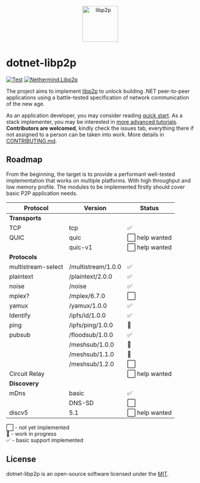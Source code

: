 <p align="center">
  <picture>
    <source media="(prefers-color-scheme: dark)" srcset="https://github.com/libp2p/libp2p/blob/master/logo/white-bg-2.png?raw=true">
    <source media="(prefers-color-scheme: light)" srcset="https://github.com/libp2p/libp2p/blob/master/logo/black-bg-2.png?raw=true">
    <img alt="libp2p" src="https://github.com/libp2p/libp2p/blob/master/logo/black-bg-2.png?raw=true" height="96">
  </picture>
</p>

# dotnet-libp2p

[![Test](https://github.com/nethermindeth/dotnet-libp2p/actions/workflows/test.yml/badge.svg)](https://github.com/nethermindeth/dotnet-libp2p/actions/workflows/test.yml)
[![Nethermind.Libp2p](https://img.shields.io/nuget/v/Nethermind.Libp2p)](https://www.nuget.org/packages/Nethermind.Libp2p)

The project aims to implement [libp2p](https://libp2p.io) to unlock building .NET peer-to-peer applications using a battle-tested specification of network communication of the new age.

As an application developer, you may consider reading [quick start](./docs/quick-start.md).
As a stack implementer, you may be interested in [more advanced tutorials](./docs/development/README.md).
**Contributors are welcomed**, kindly check the issues tab, everything there if not assigned to a person can be taken into work. More details in [CONTRIBUTING.md](./CONTRIBUTING.md).

## Roadmap

From the beginning, the target is to provide a performant well-tested implementation that works on multiple platforms. With high throughput and low memory profile. The modules to be implemented firstly should cover basic P2P application needs.

| Protocol           | Version            | Status          |
|--------------------|--------------------|-----------------|
| **Transports**
| TCP                | tcp                | ✅             |
| QUIC               | quic               | ⬜ help wanted |
|                    | quic-v1            | ⬜ help wanted |
| **Protocols**
| multistream-select | /multistream/1.0.0 | ✅             |
| plaintext          | /plaintext/2.0.0   | ✅             |
| noise              | /noise             | ✅             |
| mplex?             | /mplex/6.7.0       | ⬜             |
| yamux              | /yamux/1.0.0       | ✅             |
| Identify           | /ipfs/id/1.0.0     | ✅             |
| ping               | /ipfs/ping/1.0.0   | 🚧             |
| pubsub             | /floodsub/1.0.0    | ✅             |
|                    | /meshsub/1.0.0     | 🚧             |
|                    | /meshsub/1.1.0     | 🚧             |
|                    | /meshsub/1.2.0     | ⬜             |
| Circuit Relay      |                    | ⬜ help wanted |
| **Discovery**
| mDns               | basic              | ✅             |
|                    | DNS-SD             | ⬜             |
| discv5             | 5.1                | ⬜ help wanted |

⬜ - not yet implemented<br>
🚧 - work in progress<br>
✅ - basic support implemented

## License

dotnet-libp2p is an open-source software licensed under the [MIT](https://github.com/nethermindeth/dotnet-libp2p/blob/main/LICENSE).

